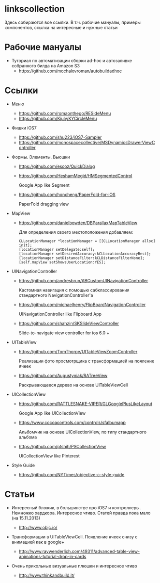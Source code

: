 linkscollection
===============

Здесь собираются все ссылки. В т.ч. рабочие мануалы, примеры компонентов, ссылка на интересные и нужные статьи

# Рабочие мануалы
* Туториал по автоматизации сборки ad-hoc и автозаливке собранного билда на Amazon S3
  - https://github.com/mochalovroman/autobuildadhoc

# Ссылки
* Меню
  - https://github.com/romaonthego/RESideMenu
  - https://github.com/Kjuly/KYCircleMenu

* Фишки iOS7
  - https://github.com/shu223/iOS7-Sampler
  - https://github.com/monospacecollective/MSDynamicsDrawerViewController
  
* Формы. Элементы. Вьюшки
  - https://github.com/escoz/QuickDialog
  - https://github.com/HeshamMegid/HMSegmentedControl

    Google App like Segment
    
  - https://github.com/honcheng/PaperFold-for-iOS
    
    PaperFold dragging view
  
* MapView
  - https://github.com/danielbowden/DBParallaxMapTableView

    Для определения своего местоположения добавляем:
    
    ```obj-c
    CLLocationManager *locationManager = [[CLLocationManager alloc] init];
    [locationManager setDelegate:self];
    [locationManager setDesiredAccuracy:kCLLocationAccuracyBest];
    [locationManager setDistanceFilter:kCLDistanceFilterNone];
    [self.mapView setShowsUserLocation:YES];
    ```
* UINavigationController
  - https://github.com/andresbrun/ABCustomUINavigationController
  
    Кастомная навигация с помощью сабклассирования стандартного NavigationController'a

  - https://github.com/michaelhenry/FlipBoardNavigationController
    
    UINavigationController like Flipboard App

  - https://github.com/shahzin/SKSlideViewController
    
    Slide-to-navigate view controller for ios 6.0 +

* UITableView
  - https://github.com/TomThorpe/UITableViewZoomController

    Реализации фото просмотрщика с трансформацией на пояление ячеек
    
  - https://github.com/Augustyniak/RATreeView
    
    Раскрывающееся дерево на основе UITableViewCell
    
* UICollectionView
  - https://github.com/RATTLESNAKE-VIPER/GLGooglePlusLikeLayout
    
    Google App like UICollectionView
  
  - https://www.cocoacontrols.com/controls/sfalbumapp
    
    Альбомчик на основе UICollectionView, по типу стандартного альбома

  - https://github.com/ptshih/PSCollectionView

    UICollectionView like Pinterest
  
* Style Guide
  - https://github.com/NYTimes/objective-c-style-guide

# Статьи
* Интересный бложик, в большинстве про iOS7 и контроллеры. Немножко хардкора. Интересное чтиво. Статей правда пока мало (на 15.11.2013)
  - http://www.objc.io/
  
* Трансформации в UITableViewCell. Появление ячеек снизу с анимацией как в google+
  - http://www.raywenderlich.com/49311/advanced-table-view-animations-tutorial-drop-in-cards

* Очень прикольные визуальные плюшки и интересное чтиво
  - http://www.thinkandbuild.it/
